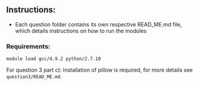 ## Instructions:

- Each question folder contains its own respective READ_ME.md file, which details instructions on how to run the modules

### Requirements:
`module load gcc/4.9.2 python/2.7.10`

For question 3 part c):
Installation of pillow is required, for more details see `question3/READ_ME.md`.
